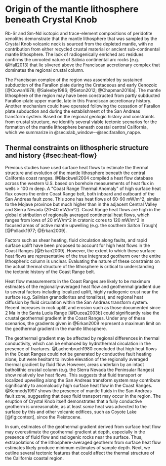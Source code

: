 # Origin of the mantle lithosphere beneath Crystal Knob

Rb-Sr and Sm-Nd isotopic and trace-element compositions of peridotite xenoliths
demonstrate that the mantle lithosphere that was sampled by the Crystal Knob
volcanic neck is sourced from the depleted mantle, with no contribution from
either recycled crustal material or ancient sub-continental mantle lithosphere.
The lack of radiogenically enriched arc residues confirms the unrooted nature
of Salinia continental arc rocks [e.g. @Hall2013] that lie slivered above the
Franciscan accretionary complex that dominates the regional crustal column.

The Franciscan complex of the region was assembled by sustained subduction of
the Farallon plate during the Cretaceous and early Cenozoic [@Cowan1978;
@Saleeby1986; @Seton2012; @Chapman2016a]. The mantle lithosphere of the region
may have been constructed from partly subducted Farallon-plate upper mantle,
late in this Franciscan accretionary history. Another mechanism could have
operated following the cessation of Farallon plate subduction and during the
establishment of the San Andreas transform system. Based on the regional
geologic history and constraints from crustal structure, we identify several
viable tectonic scenarios for the formation of the mantle lithosphere beneath
coastal central California, which we summarize in
@sec:slab_window‌-‌-@sec:farallon_nappe.

## Thermal constraints on lithospheric structure and history {#sec:heat-flow}

Previous studies have used surface heat flows to estimate the thermal structure
and evolution of the mantle lithosphere beneath the central California coast
ranges. @Blackwell2004 compiled a heat flow database across the western U.S.
based on borehole measurements of heat flux in wells > 100 m deep. A "Coast
Range Thermal Anomaly" of high surface heat flux covers the entire Coast Range
belt, both inboard and outboard of the San Andreas fault zone. This zone has
heat flows of 60-90 mW/m^2, similar to the Mojave province but much higher than
in the adjacent Central Valley and Sierra Nevada (20-40 mW/m^2). Coast Range
heat flows are high in the global distribution of regionally averaged
continental heat flows, which ranges from lows of 20 mW/m^2 in cratonic cores
to 120 mW/m^2 in focused areas of active mantle upwelling (e.g. the southern
Salton Trough) [@Pollack1977; @Erkan2009].

Factors such as shear heating, fluid
circulation along faults, and rapid surface uplift have been proposed to
account for high heat flows in the Coast Ranges [@Erkan2009]. However, the extent to which these
surface heat flows are representative of the true integrated geotherm over the
entire lithospheric column is unclear. Evaluating the nature of these constraints
on the actual thermal structure of the lithosphere is critical to understanding
the tectonic history of the Coast Range belt.

Heat flow measurements in the Coast Ranges are likely to
be maximum estimates of the regionally-averaged heat
flow and geothermal gradient due to several factors including
localized uplift, highly radiogenic crust near the surface (e.g.
Salinian granodiorites and tonalites), and regional heat diffusion by fluid
circulation within the San Andreas transform system.
Recent increases in rock uplift and erosion such as
those documented since 2 Ma in the Santa Lucia Range [@Ducea2003b] could
significantly raise the crustal geothermal gradient in the Coast Ranges. Under
any of these scenarios, the gradients given in @Erkan2009 represent a maximum
limit on the geothermal gradient in the mantle lithosphere.

The geothermal gradient may be affected by regional differences in
thermal conductivity, which can be enhanced by hydrothermal circulation
in the presence of fractures.
@Lachenbruch1980 concluded that high heat flows in the Coast Ranges
could not be generated by
conductive fault heating alone, but were hesitant to invoke elevation of
the regionally averaged thermal gradient by fluid flow.
However, areas underlain by an intact batholithic crustal column
(e.g. the Sierra Nevada the Peninsular Ranges) show relatively
low heat flows. This suggests that fluid transport
or localized upwelling along the San Andreas transform system may
contribute significantly to anomalously high surface heat flow in the
Coast Ranges.
@Kennedy1997 shows the presence of mantle fluids in the San Andreas
fault zone, suggesting that deep fluid transport may occur in the region.
The eruption of Crystal Knob itself demonstrates that a fully conductive
geotherm is unreasonable, as at least *some* heat was advected to the
surface by this and other volcanic edifices, such as Coyote Lake
[@fig:context], since the Pleistocene.

In sum, estimates of the geothermal gradient derived from surface heat flow may
overestimate the geothermal gradient at depth, especially in the presence of
fluid flow and radiogenic rocks near the surface.
Thus, extrapolations of the lithosphere-averaged geotherm
from surface heat flow estimates likely produce minimum estimates of sample depth.
Next, we outline several tectonic features that could affect the thermal
structure of the California coastal region.

